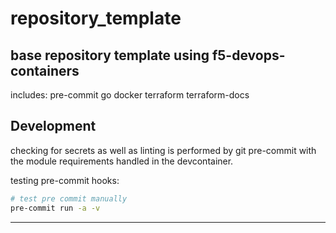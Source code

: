 # repository_template
base repository template using f5-devops-containers
---

includes:
 pre-commit
 go
 docker
 terraform
 terraform-docs
## Development

checking for secrets as well as linting is performed by git pre-commit with the module requirements handled in the devcontainer.

testing pre-commit hooks:
  ```bash
  # test pre commit manually
  pre-commit run -a -v
  ```
---
